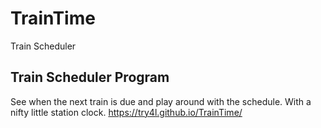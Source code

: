 # TrainTime
Train Scheduler
## Train Scheduler Program
See when the next train is due and play around with the schedule.
With a nifty little station clock.
https://try4l.github.io/TrainTime/
